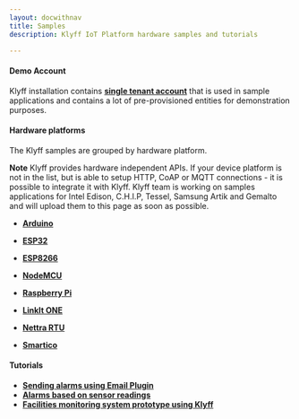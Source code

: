 ```yaml
---
layout: docwithnav
title: Samples
description: Klyff IoT Platform hardware samples and tutorials

--- 
```


#### Demo Account

Klyff installation contains **[single tenant account](/docs/samples/demo-account/)** that is used in sample applications and contains a lot of pre-provisioned entities for demonstration purposes.

#### Hardware platforms

The Klyff samples are grouped by hardware platform.

**Note** Klyff provides hardware independent APIs.
If your device platform is not in the list, but is able to setup HTTP, CoAP or MQTT connections - it is possible to integrate it with Klyff.
Klyff team is working on samples applications for
Intel Edison, C.H.I.P, Tessel, Samsung Artik and Gemalto 
and will upload them to this page as soon as possible.  

 - [**Arduino**](/docs/samples/arduino/)

 - [**ESP32**](/docs/samples/esp32/)

 - [**ESP8266**](/docs/samples/esp8266/)

 - [**NodeMCU**](/docs/samples/nodemcu/)

 - [**Raspberry Pi**](/docs/samples/raspberry/)

 - [**LinkIt ONE**](/docs/samples/linkit-one/)

 - [**Nettra RTU**](/docs/samples/nettrartu+/)

 - [**Smartico**](/docs/samples/smartico/)

#### Tutorials

 - [**Sending alarms using Email Plugin**](/docs/samples/alarms/mail/)
 - [**Alarms based on sensor readings**](/docs/samples/alarms/basic-rules/)
 - [**Facilities monitoring system prototype using Klyff**](/docs/samples/monitoring/facilities-monitoring-poc/)
 
